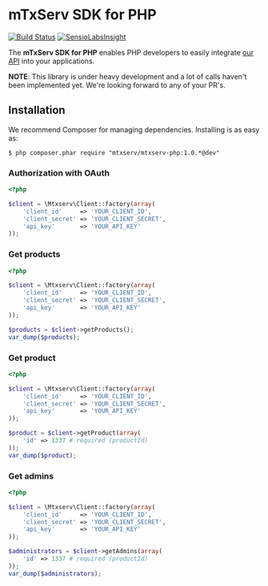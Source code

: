 # mTxServ SDK for PHP

[![Build Status](https://travis-ci.org/mTxServ/mtxserv-php.svg)](https://travis-ci.org/mTxServ/mtxserv-php)
[![SensioLabsInsight](https://insight.sensiolabs.com/projects/c34a7b35-4acc-4d1b-940f-7f16c59bc713/mini.png)](https://insight.sensiolabs.com/projects/c34a7b35-4acc-4d1b-940f-7f16c59bc713)

The **mTxServ SDK for PHP** enables PHP developers to easily integrate [our API][mtxapi] into your applications.

**NOTE**: This library is under heavy development and a lot of calls haven't been implemented yet. We're looking forward to any of your PR's.

## Installation
We recommend Composer for managing dependencies. Installing is as easy as:

    $ php composer.phar require "mtxserv/mtxserv-php:1.0.*@dev"

### Authorization with OAuth

```php
<?php

$client = \Mtxserv\Client::factory(array(
    'client_id'     => 'YOUR_CLIENT_ID',
    'client_secret' => 'YOUR_CLIENT_SECRET',
    'api_key'       => 'YOUR_API_KEY'
));
```

### Get products

```php
<?php

$client = \Mtxserv\Client::factory(array(
    'client_id'     => 'YOUR_CLIENT_ID',
    'client_secret' => 'YOUR_CLIENT_SECRET',
    'api_key'       => 'YOUR_API_KEY'
));

$products = $client->getProducts(); 
var_dump($products);
```

### Get product

```php
<?php

$client = \Mtxserv\Client::factory(array(
    'client_id'     => 'YOUR_CLIENT_ID',
    'client_secret' => 'YOUR_CLIENT_SECRET',
    'api_key'       => 'YOUR_API_KEY'
));

$product = $client->getProduct(array(
    'id' => 1337 # required (productId)
)); 
var_dump($product);
```

### Get admins

```php
<?php

$client = \Mtxserv\Client::factory(array(
    'client_id'     => 'YOUR_CLIENT_ID',
    'client_secret' => 'YOUR_CLIENT_SECRET',
    'api_key'       => 'YOUR_API_KEY'
));

$administrators = $client->getAdmins(array(
    'id' => 1337 # required (productId)
)); 
var_dump($administrators);
```

<!--- END API -->

[mtxapi]: https://www.mtxserv.fr/mtxserv-api
